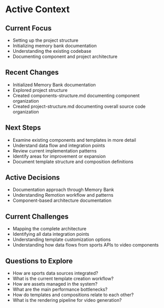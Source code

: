 # Active Context

## Current Focus

- Setting up the project structure
- Initializing memory bank documentation
- Understanding the existing codebase
- Documenting component and project architecture

## Recent Changes

- Initialized Memory Bank documentation
- Explored project structure
- Created components-structure.md documenting component organization
- Created project-structure.md documenting overall source code organization

## Next Steps

- Examine existing components and templates in more detail
- Understand data flow and integration points
- Review current implementation patterns
- Identify areas for improvement or expansion
- Document template structure and composition definitions

## Active Decisions

- Documentation approach through Memory Bank
- Understanding Remotion workflow and patterns
- Component-based architecture documentation

## Current Challenges

- Mapping the complete architecture
- Identifying all data integration points
- Understanding template customization options
- Understanding how data flows from sports APIs to video components

## Questions to Explore

- How are sports data sources integrated?
- What is the current template creation workflow?
- How are assets managed in the system?
- What are the main performance bottlenecks?
- How do templates and compositions relate to each other?
- What is the rendering pipeline for video generation?
